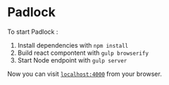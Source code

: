 # Padlock 

To start Padlock :

  1. Install dependencies with `npm install`
  2. Build react compontent with `gulp browserify` 
  3. Start Node endpoint with `gulp server`

Now you can visit [`localhost:4000`](http://localhost:4000) from your browser.

